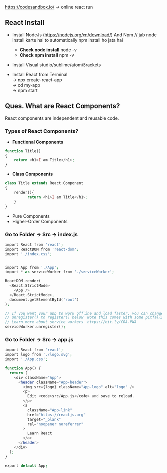 https://codesandbox.io/  -> online react run

## React Install
* Install NodeJs (https://nodejs.org/en/download/) And Npm  // jab node install karte hai to automatically npm install ho jata hai<br>
  * __Check node install__ node -v
  * __Check npm install__ npm -v


* Install Visual studio/sublime/atom/Brackets
* Install React from Terminal<br>
  -> npx create-react-app <project-name> <br>
  -> cd my-app <br>
  -> npm start <br>



## Ques. What are React Components?
React components are independent and reusable code.


### Types of React Components?
* __Functional Components__
```php
function Title()
{
    return <h1>I am Title</h1>;
}
```

* __Class Components__
```php
class Title extends React.Component
{
    render(){
          return <h1>I am Title</h1>;
    }
}
```

* Pure Components
* Higher-Order Components


### Go to Folder -> Src -> index.js
```php
import React from 'react';
import ReactDOM from 'react-dom';
import './index.css';


import App from './App';
import * as serviceWorker from './serviceWorker';

ReactDOM.render(
  <React.StrictMode>
    <App />
  </React.StrictMode>,
  document.getElementById('root')
);

// If you want your app to work offline and load faster, you can change
// unregister() to register() below. Note this comes with some pitfalls.
// Learn more about service workers: https://bit.ly/CRA-PWA
serviceWorker.unregister();
```

### Go to Folder -> Src -> app.js
```php
import React from 'react';
import logo from './logo.svg';
import './App.css';

function App() {
  return (
    <div className="App">
      <header className="App-header">
        <img src={logo} className="App-logo" alt="logo" />
        <p>
          Edit <code>src/App.js</code> and save to reload.
        </p>
        <a
          className="App-link"
          href="https://reactjs.org"
          target="_blank"
          rel="noopener noreferrer"
        >
          Learn React
        </a>
      </header>
    </div>
  );
}

export default App;
```




